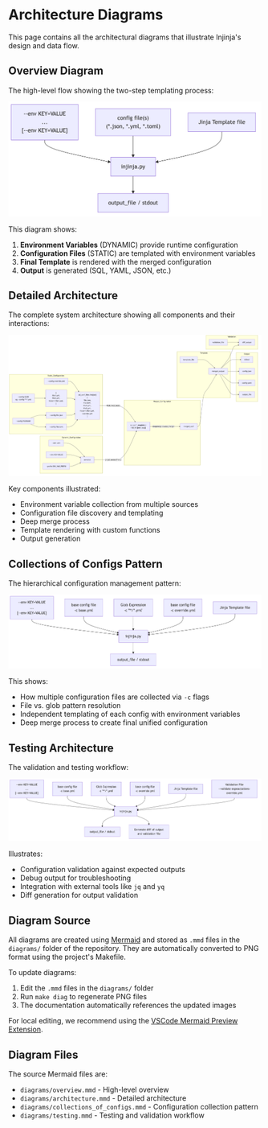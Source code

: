 # Architecture Diagrams

This page contains all the architectural diagrams that illustrate Injinja's design and data flow.

## Overview Diagram

The high-level flow showing the two-step templating process:

![Overview Diagram](https://github.com/neozenith/injinja/blob/main/diagrams/overview.png?raw=true)

This diagram shows:
1. **Environment Variables** (DYNAMIC) provide runtime configuration
2. **Configuration Files** (STATIC) are templated with environment variables
3. **Final Template** is rendered with the merged configuration
4. **Output** is generated (SQL, YAML, JSON, etc.)

## Detailed Architecture

The complete system architecture showing all components and their interactions:

![Architecture Diagram](https://github.com/neozenith/injinja/blob/main/diagrams/architecture.png?raw=true)

Key components illustrated:
- Environment variable collection from multiple sources
- Configuration file discovery and templating
- Deep merge process
- Template rendering with custom functions
- Output generation

## Collections of Configs Pattern

The hierarchical configuration management pattern:

![Collections of Configs](https://github.com/neozenith/injinja/blob/main/diagrams/collections_of_configs.png?raw=true)

This shows:
- How multiple configuration files are collected via `-c` flags
- File vs. glob pattern resolution
- Independent templating of each config with environment variables
- Deep merge process to create final unified configuration

## Testing Architecture

The validation and testing workflow:

![Testing Diagram](https://github.com/neozenith/injinja/blob/main/diagrams/testing.png?raw=true)

Illustrates:
- Configuration validation against expected outputs
- Debug output for troubleshooting
- Integration with external tools like `jq` and `yq`
- Diff generation for output validation

## Diagram Source

All diagrams are created using [Mermaid](https://mermaid.js.org/) and stored as `.mmd` files in the `diagrams/` folder of the repository. They are automatically converted to PNG format using the project's Makefile.

To update diagrams:

1. Edit the `.mmd` files in the `diagrams/` folder
2. Run `make diag` to regenerate PNG files
3. The documentation automatically references the updated images

For local editing, we recommend using the [VSCode Mermaid Preview Extension](https://marketplace.visualstudio.com/items?itemName=vstirbu.vscode-mermaid-preview).

## Diagram Files

The source Mermaid files are:

- `diagrams/overview.mmd` - High-level overview
- `diagrams/architecture.mmd` - Detailed architecture
- `diagrams/collections_of_configs.mmd` - Configuration collection pattern
- `diagrams/testing.mmd` - Testing and validation workflow